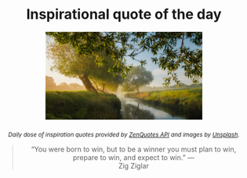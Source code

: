 
<div align="center">

# Inspirational quote of the day

<img src="./data/photo.jpeg" alt="Beautiful nature photo" width="320" height="180">

<sub><i>Daily dose of inspiration quotes provided by [ZenQuotes API](https://zenquotes.io/) and images by [Unsplash](https://unsplash.com/).</i></sub>


<blockquote>&ldquo;You were born to win, but to be a winner you must plan to win, prepare to win, and expect to win.&rdquo; &mdash; <footer>Zig Ziglar</footer></blockquote>

</div>
